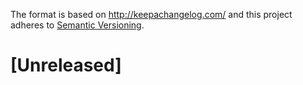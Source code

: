 The format is based on <http://keepachangelog.com/> and this project
adheres to [Semantic Versioning](http://semver.org).

# \[Unreleased\]
